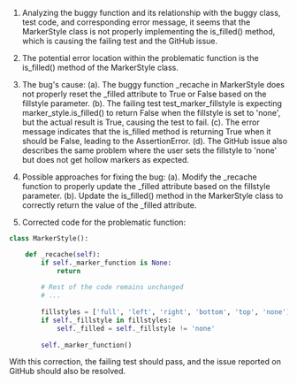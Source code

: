 1. Analyzing the buggy function and its relationship with the buggy class, test code, and corresponding error message, it seems that the MarkerStyle class is not properly implementing the is_filled() method, which is causing the failing test and the GitHub issue.

2. The potential error location within the problematic function is the is_filled() method of the MarkerStyle class.

3. The bug's cause:
   (a). The buggy function _recache in MarkerStyle does not properly reset the _filled attribute to True or False based on the fillstyle parameter.
   (b). The failing test test_marker_fillstyle is expecting marker_style.is_filled() to return False when the fillstyle is set to 'none', but the actual result is True, causing the test to fail.
   (c). The error message indicates that the is_filled method is returning True when it should be False, leading to the AssertionError.
   (d). The GitHub issue also describes the same problem where the user sets the fillstyle to 'none' but does not get hollow markers as expected.

4. Possible approaches for fixing the bug:
   (a). Modify the _recache function to properly update the _filled attribute based on the fillstyle parameter.
   (b). Update the is_filled() method in the MarkerStyle class to correctly return the value of the _filled attribute.

5. Corrected code for the problematic function:

```python
class MarkerStyle():

    def _recache(self):
        if self._marker_function is None:
            return
        
        # Rest of the code remains unchanged
        # ...
        
        fillstyles = ['full', 'left', 'right', 'bottom', 'top', 'none']
        if self._fillstyle in fillstyles:
            self._filled = self._fillstyle != 'none'
        
        self._marker_function()
```

With this correction, the failing test should pass, and the issue reported on GitHub should also be resolved.